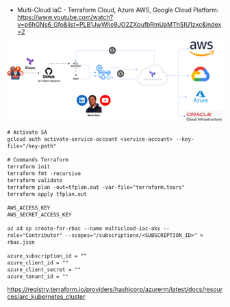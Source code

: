 - Multi-Cloud IaC - Terraform Cloud, Azure AWS, Google Cloud Platform: https://www.youtube.com/watch?v=p6hGNs6_Gfo&list=PLB1JwWIio9JO2ZXpufbRmUaMThSIU1zxc&index=2

![Terraform-multi-cloud.svg](images%2FTerraform-multi-cloud.svg)

```shell
# Activate SA
gcloud auth activate-service-account <service-account> --key-file="/key-path"

# Commands Terraform
terraform init
terraform fmt -recursive
terraform validate
terraform plan -out=tfplan.out -var-file="terraform.tears"
terraform apply tfplan.out

AWS_ACCESS_KEY 
AWS_SECRET_ACCESS_KEY 

az ad sp create-for-rbac --name multicloud-iac-aks --role="Contributor" --scopes="/subscriptions/<SUBSCRIPTION_ID>" > rbac.json

azure_subscription_id = ""
azure_client_id = ""
azure_client_secret = ""
azure_tenant_id = ""

```

https://registry.terraform.io/providers/hashicorp/azurerm/latest/docs/resources/arc_kubernetes_cluster